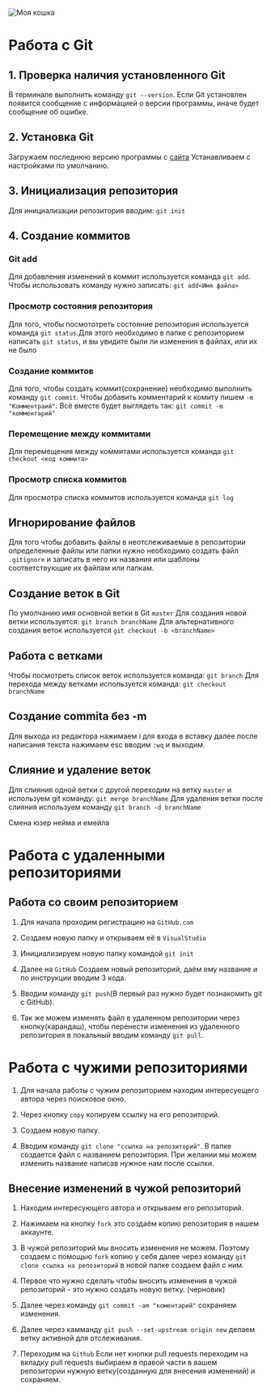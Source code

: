 ![Моя кошка](Тефтелька.jpg)
# Работа с Git
## 1. Проверка наличия установленного Git
В терминале выполнить команду `git --version`. Если Git установлен появится сообщение с информацией о версии программы, иначе будет сообщение об ошибке.

## 2. Установка Git 
Загружаем последнюю версию программы с [сайта](https://git-scm.com/download/)
Устанавливаем с настройками по умолчанию.

## 3. Инициализация репозитория
Для инициализации репозитория вводим: `git init`

## 4. Создание коммитов

### Git add
Для добавления изменений в коммит используется команда `git add`. 
Чтобы использовать команду нужно записать:
`git add<Имя файла>`

### Просмотр состояния репозитория 
Для того, чтобы посмототреть состояние репозитория используется команда `git status`.Для этого необходимо в папке с репозиторием написать `git status`, и вы увидите были ли изменения в файлах, или их не было

### Создание коммитов
Для того, чтобы создать коммит(сохранение) необходимо выполнить команду `git commit`.
Чтобы добавить комментарий к комиту пишем `-m "Комментраий"`. Всё вместе будет выглядеть так: `git commit -m "комментарий"`

### Перемещение между коммитами

Для перемещения между коммитами используется команда `git checkout <код коммита>`

### Просмотр списка коммитов

Для просмотра списка коммитов используется команда `git log`

## Игнорирование файлов
Для того чтобы добавить файлы в неотслеживаемые в репозитории определенные файлы или папки нужно необходимо создать файл `.gitignore` и записать в него их названия или шаблоны соответствующие их файлам или папкам.

## Создание веток в Git
По умолчанию имя основной ветки в Git `master`
Для создания новой ветки используется: `git branch branchName`
Для альтернативного создания веток используется `git checkout -b <branchName>`

## Работа с ветками
Чтобы посмотреть список веток используется команда: `git branch`
Для перехода между ветками используется команда: `git checkout branchName`


## Создание commita без -m
Для выхода из редактора нажимаем i для входа в вставку далее после написания текста нажимаем esc вводим `:wq` и выходим.

## Слияние и удаление веток
Для слияния одной ветки с другой переходим на ветку `master` и используем git команду: `git merge branchName` 
Для удаления ветки после слияния используем команду `git branch -d branchName`

Смена юзер нейма и емейла

# Работа с удаленными репозиториями

## Работа со своим репозиторием

1. Для начала проходим регистрацию на `GitHub.com`

2. Создаем новую папку и открываем её в `VisualStudio`

3. Инициализируем новую папку командой `git init`

4. Далее на `GitHub` Создаем новый репозиторий, даём ему название и по инструкции вводим 3 кода.

5. Вводим команду `git push`(В первый раз нужно будет познакомить git c GitHub).

6. Так же можем изменять файл в удаленном репозитории через кнопку(карандаш), чтобы перенести изменения из удаленного репозитория в локальный вводим команду `git pull`.

# Работа с чужими репозиториями

1. Для начала работы с чужим репозиторием находим интересуещего автора через поисковое окно.

2. Через кнопку `copy` копируем ссылку на его репозиторий.

3. Создаем новую папку.

4. Вводим команду `git clone "ссылка на репозиторий"`. В папке создается файл с названием репозитория. При желании мы можем изменить название написав нужное нам после ссылки.

## Внесение изменений в чужой репозиторий

1. Находим интересующего автора и открываем его репозиторий.

2. Нажимаем на кнопку `fork` это создаём копию репозитория в нашем аккаунте.

3. В чужой репозиторий мы вносить изменения не можем. Поэтому создаем с помощью `fork` копию у себя далее через команду `git clone ссылка на репозиторий` в новой папке создаем файл с ним.

4. Первое что нужно сделать чтобы вносить изменения в чужой репозиторий - это нужно создать новую ветку.
(черновик)

5. Далее через команду `git commit -am "коментарий"` сохраняем изменения.

6. Далее через камманду `git push --set-upstream origin new` делаем ветку активной для отслеживания.

7. Переходим на `Github` Если нет кнопки pull requests переходим на вкладку pull requests выбираем в правой части в вашем репозитории нужную ветку(созданную для внесения изменений) и сохраняем.






